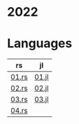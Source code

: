 # 2022

# Languages
| rs | jl |
| -- | -- |
| [01.rs](/2022/rust/01.rs) | [01.jl](/2022/julia/01.jl) |
| [02.rs](/2022/rust/02.rs) | [02.jl](/2022/julia/02.jl) |
| [03.rs](/2022/rust/03.rs) | [03.jl](/2022/julia/03.jl) |
| [04.rs](/2022/rust/04.rs) | 
